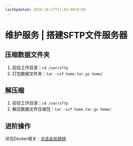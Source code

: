 ```yaml
---
lastUpdated: 2024-10-27T11:03:00+8:00
---
```


# 维护服务 | 搭建SFTP文件服务器

## 压缩数据文件夹

1. 前往工作目录：```cd /var/sftp```
2. 打包数据文件夹：```tar -czf home.tar.gz home/```

## 解压缩

1. 前往工作目录：```cd /var/sftp```
2. 解压数据文件压缩包：```tar -xzf home.tar.gz home/```

## 进阶操作

详见Docker相关：[点击此处跳转](/Docker/)